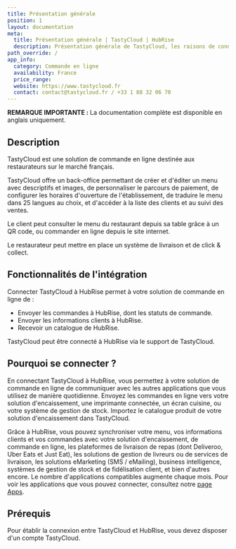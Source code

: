 ```yaml
---
title: Présentation générale
position: 1
layout: documentation
meta:
  title: Présentation générale | TastyCloud | HubRise
  description: Présentation générale de TastyCloud, les raisons de connecter votre site TastyCloud à HubRise et fonctionnalités de l'intégration avec HubRise.
path_override: /
app_info:
  category: Commande en ligne
  availability: France
  price_range:
  website: https://www.tastycloud.fr
  contact: contact@tastycloud.fr / +33 1 88 32 06 70
---
```


**REMARQUE IMPORTANTE :** La documentation complète est disponible <Link to="/apps/tastycloud" addLocalePrefix={false}>en anglais uniquement</Link>.

## Description

TastyCloud est une solution de commande en ligne destinée aux restaurateurs sur le marché français.

TastyCloud offre un back-office permettant de créer et d'éditer un menu avec descriptifs et images, de personnaliser le parcours de paiement, de configurer les horaires d'ouverture de l'établissement, de traduire le menu dans 25 langues au choix, et d'accéder à la liste des clients et au suivi des ventes.

Le client peut consulter le menu du restaurant depuis sa table grâce à un QR code, ou commander en ligne depuis le site internet. 

Le restaurateur peut mettre en place un système de livraison et de click & collect.

## Fonctionnalités de l'intégration

Connecter TastyCloud à HubRise permet à votre solution de commande en ligne de :

- Envoyer les commandes à HubRise, dont les statuts de commande.
- Envoyer les informations clients à HubRise.
- Recevoir un catalogue de HubRise.

TastyCloud peut être connecté à HubRise via le support de TastyCloud.

## Pourquoi se connecter ?

En connectant TastyCloud à HubRise, vous permettez à votre solution de commande en ligne de communiquer avec les autres applications que vous utilisez de manière quotidienne. Envoyez les commandes en ligne vers votre solution d'encaissement, une imprimante connectée, un écran cuisine, ou votre système de gestion de stock. Importez le catalogue produit de votre solution d'encaissement dans TastyCloud.

Grâce à HubRise, vous pouvez synchroniser votre menu, vos informations clients et vos commandes avec votre solution d'encaissement, de commande en ligne, les plateformes de livraison de repas (dont Deliveroo, Uber Eats et Just Eat), les solutions de gestion de livreurs ou de services de livraison, les solutions eMarketing (SMS / eMailing), business intelligence, systèmes de gestion de stock et de fidélisation client, et bien d'autres encore. Le nombre d'applications compatibles augmente chaque mois. Pour voir les applications que vous pouvez connecter, consultez notre [page Apps](/apps).

## Prérequis

Pour établir la connexion entre TastyCloud et HubRise, vous devez disposer d'un compte TastyCloud.
